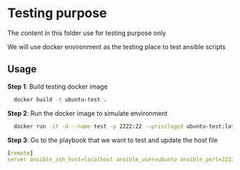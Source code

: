 # Testing purpose 

The content in this folder use for testing purpose only

We will use docker environment as the testing place to test ansible scripts

## Usage

**Step 1**: Build testing docker image

```bash
  docker build -t ubuntu-test .
```

**Step 2**: Run the docker image to simulate environment

```bash
  docker run -it -d --name test -p 2222:22 --privileged ubuntu-test:latest tail -f /dev/null
```

**Step 3**: Go to the playbook that we want to test and update the host file
  
```yml
[remote]
server ansible_ssh_host=localhost ansible_user=ubuntu ansible_port=2222 ansible_become_user=root ansible_ssh_private_key_file=~/.ssh/tien_all
```
